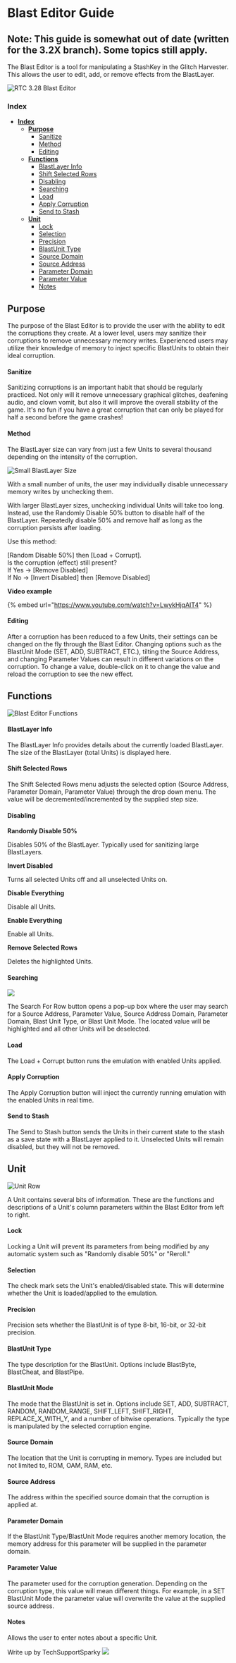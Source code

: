# Blast Editor Guide

## **Note: This guide is somewhat out of date (written for the 3.2X branch). Some topics still apply.**

The Blast Editor is a tool for manipulating a StashKey in the Glitch Harvester. This allows the user to edit, add, or remove effects from the BlastLayer.

![RTC 3.28 Blast Editor](../../../assets/blast-editor-guide/blast-full-image.png)

### Index

* [**Index**](blast-editor.md#index)
  * [**Purpose**](blast-editor.md#purpose)
    * [Sanitize](blast-editor.md#Sanitize)
    * [Method](blast-editor.md#method)
    * [Editing](blast-editor.md#editing)
  * [**Functions**](blast-editor.md#functions)
    * [BlastLayer Info](blast-editor.md#blastlayer-info)
    * [Shift Selected Rows](blast-editor.md#shift-selected-rows)
    * [Disabling](blast-editor.md#disabling-functions)
    * [Searching](blast-editor.md#searching)
    * [Load](blast-editor.md#load)
    * [Apply Corruption](blast-editor.md#apply-corruption)
    * [Send to Stash](blast-editor.md#send-to-stash)
  * [**Unit**](blast-editor.md#category)
    * [Lock](blast-editor.md#lock)
    * [Selection](blast-editor.md#selection)
    * [Precision](blast-editor.md#precision)
    * [BlastUnit Type](blast-editor.md#blastunit-type)
    * [Source Domain](blast-editor.md#source-domain)
    * [Source Address](blast-editor.md#source-address---hex)
    * [Parameter Domain](blast-editor.md#parameter-domain---hex)
    * [Parameter Value](blast-editor.md#parameter-value---hex)
    * [Notes](blast-editor.md#notes)

## Purpose

The purpose of the Blast Editor is to provide the user with the ability to edit the corruptions they create. At a lower level, users may sanitize their corruptions to remove unnecessary memory writes. Experienced users may utilize their knowledge of memory to inject specific BlastUnits to obtain their ideal corruption.

#### Sanitize

Sanitizing corruptions is an important habit that should be regularly practiced. Not only will it remove unnecessary graphical glitches, deafening audio, and clown vomit, but also it will improve the overall stability of the game. It's no fun if you have a great corruption that can only be played for half a second before the game crashes!

#### Method

The BlastLayer size can vary from just a few Units to several thousand depending on the intensity of the corruption.

![Small BlastLayer Size](../../../assets/blast-editor-guide/blast-layer-individual.png)

With a small number of units, the user may individually disable unnecessary memory writes by unchecking them.

With larger BlastLayer sizes, unchecking individual Units will take too long. Instead, use the Randomly Disable 50% button to disable half of the BlastLayer. Repeatedly disable 50% and remove half as long as the corruption persists after loading.

Use this method:

\[Random Disable 50%] then \[Load + Corrupt].\
Is the corruption (effect) still present?\
If Yes -> \[Remove Disabled]\
If No -> \[Invert Disabled] then \[Remove Disabled]

**Video example**

{% embed url="https://www.youtube.com/watch?v=LwykHjqAIT4" %}

#### Editing

After a corruption has been reduced to a few Units, their settings can be changed on the fly through the Blast Editor. Changing options such as the BlastUnit Mode (SET, ADD, SUBTRACT, ETC.), tilting the Source Address, and changing Parameter Values can result in different variations on the corruption. To change a value, double-click on it to change the value and reload the corruption to see the new effect.

## Functions

![Blast Editor Functions](../../../assets/blast-editor-guide/blast-functions.png)

#### BlastLayer Info

The BlastLayer Info provides details about the currently loaded BlastLayer. The size of the BlastLayer (total Units) is displayed here.

#### Shift Selected Rows

The Shift Selected Rows menu adjusts the selected option (Source Address, Parameter Domain, Parameter Value) through the drop down menu. The value will be decremented/incremented by the supplied step size.

#### Disabling

**Randomly Disable 50%**

Disables 50% of the BlastLayer. Typically used for sanitizing large BlastLayers.

**Invert Disabled**

Turns all selected Units off and all unselected Units on.

**Disable Everything**

Disable all Units.

**Enable Everything**

Enable all Units.

**Remove Selected Rows**

Deletes the highlighted Units.

#### Searching

![](../../../assets/blast-editor-guide/blast-search.png)

The Search For Row button opens a pop-up box where the user may search for a Source Address, Parameter Value, Source Address Domain, Parameter Domain, Blast Unit Type, or Blast Unit Mode. The located value will be highlighted and all other Units will be deselected.

#### Load

The Load + Corrupt button runs the emulation with enabled Units applied.

#### Apply Corruption

The Apply Corruption button will inject the currently running emulation with the enabled Units in real time.

#### Send to Stash

The Send to Stash button sends the Units in their current state to the stash as a save state with a BlastLayer applied to it. Unselected Units will remain disabled, but they will not be removed.

## Unit

![Unit Row](../../../assets/blast-editor-guide/blast-unit.png)

A Unit contains several bits of information. These are the functions and descriptions of a Unit's column parameters within the Blast Editor from left to right.

#### Lock

Locking a Unit will prevent its parameters from being modified by any automatic system such as "Randomly disable 50%" or "Reroll."

#### Selection

The check mark sets the Unit's enabled/disabled state. This will determine whether the Unit is loaded/applied to the emulation.

#### Precision

Precision sets whether the BlastUnit is of type 8-bit, 16-bit, or 32-bit precision.

#### BlastUnit Type

The type description for the BlastUnit. Options include BlastByte, BlastCheat, and BlastPipe.

#### BlastUnit Mode

The mode that the BlastUnit is set in. Options include SET, ADD, SUBTRACT, RANDOM, RANDOM\_RANGE, SHIFT\_LEFT, SHIFT\_RIGHT, REPLACE\_X\_WITH\_Y, and a number of bitwise operations. Typically the type is manipulated by the selected corruption engine.

#### Source Domain

The location that the Unit is corrupting in memory. Types are included but not limited to, ROM, OAM, RAM, etc.

#### Source Address

The address within the specified source domain that the corruption is applied at.

#### Parameter Domain

If the BlastUnit Type/BlastUnit Mode requires another memory location, the memory address for this parameter will be supplied in the parameter domain.

#### Parameter Value

The parameter used for the corruption generation. Depending on the corruption type, this value will mean different things. For example, in a SET BlastUnit Mode the parameter value will overwrite the value at the supplied source address.

#### Notes

Allows the user to enter notes about a specific Unit.

Write up by TechSupportSparky ![](../../../assets/vinecorrupt/RaccAttack.png)
